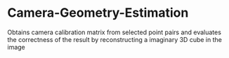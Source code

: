 # Camera-Geometry-Estimation
Obtains camera calibration matrix from selected point pairs and evaluates the correctness of the result by reconstructing a imaginary 3D cube in the image
